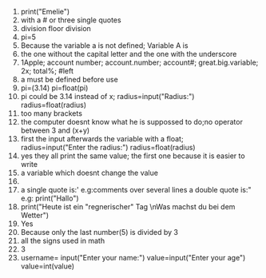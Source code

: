 1) print("Emelie")
2) with a # or three single quotes
3) division
   floor division
4) pi=5
5) Because the variable a is not defined; Variable A is
6) the one without the capital letter and the one with the underscore
7) 1Apple; account number; account.number; account#; great.big.variable; 2x; total%; #left
8) a must be defined before use
9) pi=(3.14)
   pi=float(pi)
10) pi could be 3.14 instead of x; 
 radius=input("Radius:")
 radius=float(radius)
11) too many brackets
12) the computer doesnt know what he is suppossed to do;no operator between 3 and (x+y)
13) first the input afterwards the variable with a float;   
radius=input("Enter the radius:")
radius=float(radius)
14) yes they all print the same value; the first one because it is easier to write
15) a variable which doesnt change the value 
16)
17) a single quote is:' e.g:comments over several lines
   a double quote is:" e.g: print("Hallo")
18) print("Heute ist ein \"regnerischer\" Tag \nWas machst du bei dem Wetter")
19) Yes
20) Because only the last number(5) is divided by 3
21) all the signs used in math
22) 3
3) username= input("Enter your name:")
value=input("Enter your age")
value=int(value)
